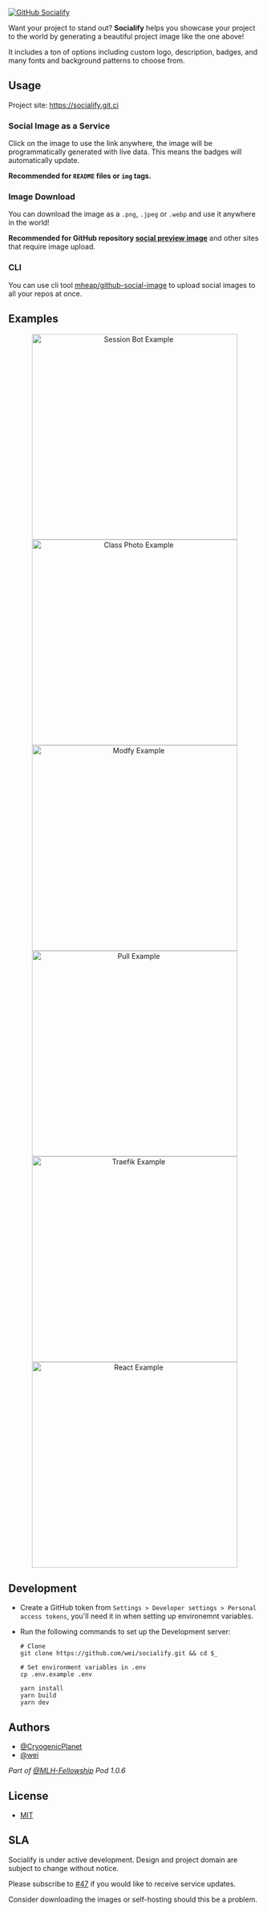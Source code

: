 [![GitHub Socialify][socialify-image]][socialify-edit-link]

Want your project to stand out? **Socialify** helps you showcase your project to the world by generating a beautiful project image like the one above!

It includes a ton of options including custom logo, description, badges, and many fonts and background patterns to choose from.

## Usage

Project site: https://socialify.git.ci

### Social Image as a Service

Click on the image to use the link anywhere, the image will be programmatically generated with live data. This means the badges will automatically update.

**Recommended for `README` files or `img` tags.**

### Image Download

You can download the image as a `.png`, `.jpeg` or `.webp` and use it anywhere in the world!

**Recommended for GitHub repository [social preview image](https://docs.github.com/en/free-pro-team@latest/github/administering-a-repository/customizing-your-repositorys-social-media-preview)** and other sites that require image upload.

### CLI

You can use cli tool [mheap/github-social-image](https://github.com/mheap/github-social-image) to upload social images to all your repos at once.

## Examples

<p align="center">
  <a href="https://socialify.git.ci/MLH-Fellowship/event-bot?description=1&font=Bitter&forks=0&issues=0&language=1&logo=https%3A%2F%2Fgist.githack.com%2Fwei%2F13e3f6e161cb1d0709abd847102dc80c%2Fraw%2Fmlh-color-square.svg&owner=0&pattern=Circuit%20Board&pulls=0&stargazers=0&theme=Light">
    <img width="410" alt="Session Bot Example" src="https://socialify.git.ci/MLH-Fellowship/event-bot/image?description=1&font=Bitter&forks=0&issues=0&language=1&logo=https%3A%2F%2Fgist.githack.com%2Fwei%2F13e3f6e161cb1d0709abd847102dc80c%2Fraw%2Fmlh-color-square.svg&owner=0&pattern=Circuit%20Board&pulls=0&stargazers=0&theme=Light" />
  </a>

  <a href="https://socialify.git.ci/MLH-Fellowship/class-photo?font=Inter&logo=https%3A%2F%2Favatars0.githubusercontent.com%2Fu%2F65834464%3Fs%3D200%26v%3D4&owner=1&pattern=Diagonal%20Stripes&stargazers=0&theme=Dark">
    <img width="410" alt="Class Photo Example" src="https://socialify.git.ci/MLH-Fellowship/class-photo/image?font=Inter&logo=https%3A%2F%2Favatars0.githubusercontent.com%2Fu%2F65834464%3Fs%3D200%26v%3D4&owner=1&pattern=Diagonal%20Stripes&stargazers=0&theme=Dark" />
  </a>

  <a href="https://socialify.git.ci/modfy/modfy.video?description=1&forks=1&issues=1&language=1&logo=https%3A%2F%2Fmodfy.video%2Fimages%2Flogo.png&owner=1&pattern=Plus&pulls=1&stargazers=1&theme=Dark">
    <img width="410" alt="Modfy Example" src="https://socialify.git.ci/modfy/modfy.video/image?description=1&forks=1&issues=1&language=1&logo=https%3A%2F%2Fmodfy.video%2Fimages%2Flogo.png&owner=1&pattern=Plus&pulls=1&stargazers=1&theme=Dark" />
  </a>

  <a href="https://socialify.git.ci/wei/pull?description=1&font=Source%20Code%20Pro&forks=1&language=1&logo=https%3A%2F%2Fgist.githack.com%2Fwei%2F40d98877c6ac5f917d78ccfe72a0f928%2Fraw%2Fpull-18h.svg&pattern=Floating%20Cogs&stargazers=1&owner=1&theme=Light">
    <img width="410" alt="Pull Example" src="https://socialify.git.ci/wei/pull/image?description=1&font=Source%20Code%20Pro&forks=1&language=1&logo=https%3A%2F%2Fgist.githack.com%2Fwei%2F40d98877c6ac5f917d78ccfe72a0f928%2Fraw%2Fpull-18h.svg&pattern=Floating%20Cogs&stargazers=1&owner=1&theme=Light" />
  </a>

  <a href="https://socialify.git.ci/traefik/traefik?description=1&font=Rokkitt&forks=1&logo=https%3A%2F%2Fpbs.twimg.com%2Fmedia%2FCcZdW37UcAA9DZz%3Fformat%3Dpng%26name%3Dsmall&owner=0&pattern=Signal&pulls=1&stargazers=1&owner=1&theme=Light">
    <img width="410" alt="Traefik Example" src="https://socialify.git.ci/traefik/traefik/image?description=1&font=Rokkitt&forks=1&logo=https%3A%2F%2Fpbs.twimg.com%2Fmedia%2FCcZdW37UcAA9DZz%3Fformat%3Dpng%26name%3Dsmall&owner=0&pattern=Signal&pulls=1&stargazers=1&owner=1&theme=Light" />
  </a>

  <a href="https://socialify.git.ci/facebook/react?description=1&font=Bitter&language=0&logo=data%3Aimage%2Fsvg%2Bxml%3Bbase64%2CPHN2ZyB4bWxucz0iaHR0cDovL3d3dy53My5vcmcvMjAwMC9zdmciIHZpZXdCb3g9Ii0xMS41IC0xMC4yMzE3NCAyMyAyMC40NjM0OCI%2BCiAgPHRpdGxlPlJlYWN0IExvZ288L3RpdGxlPgogIDxjaXJjbGUgY3g9IjAiIGN5PSIwIiByPSIyLjA1IiBmaWxsPSIjNjFkYWZiIi8%2BCiAgPGcgc3Ryb2tlPSIjNjFkYWZiIiBzdHJva2Utd2lkdGg9IjEiIGZpbGw9Im5vbmUiPgogICAgPGVsbGlwc2Ugcng9IjExIiByeT0iNC4yIi8%2BCiAgICA8ZWxsaXBzZSByeD0iMTEiIHJ5PSI0LjIiIHRyYW5zZm9ybT0icm90YXRlKDYwKSIvPgogICAgPGVsbGlwc2Ugcng9IjExIiByeT0iNC4yIiB0cmFuc2Zvcm09InJvdGF0ZSgxMjApIi8%2BCiAgPC9nPgo8L3N2Zz4K&owner=0&pattern=Formal%20Invitation&pulls=1&stargazers=1&theme=Dark">
    <img width="410" alt="React Example" src="https://socialify.git.ci/facebook/react/image?description=1&font=Bitter&language=0&logo=data%3Aimage%2Fsvg%2Bxml%3Bbase64%2CPHN2ZyB4bWxucz0iaHR0cDovL3d3dy53My5vcmcvMjAwMC9zdmciIHZpZXdCb3g9Ii0xMS41IC0xMC4yMzE3NCAyMyAyMC40NjM0OCI%2BCiAgPHRpdGxlPlJlYWN0IExvZ288L3RpdGxlPgogIDxjaXJjbGUgY3g9IjAiIGN5PSIwIiByPSIyLjA1IiBmaWxsPSIjNjFkYWZiIi8%2BCiAgPGcgc3Ryb2tlPSIjNjFkYWZiIiBzdHJva2Utd2lkdGg9IjEiIGZpbGw9Im5vbmUiPgogICAgPGVsbGlwc2Ugcng9IjExIiByeT0iNC4yIi8%2BCiAgICA8ZWxsaXBzZSByeD0iMTEiIHJ5PSI0LjIiIHRyYW5zZm9ybT0icm90YXRlKDYwKSIvPgogICAgPGVsbGlwc2Ugcng9IjExIiByeT0iNC4yIiB0cmFuc2Zvcm09InJvdGF0ZSgxMjApIi8%2BCiAgPC9nPgo8L3N2Zz4K&owner=0&pattern=Formal%20Invitation&pulls=1&stargazers=1&theme=Dark" />
  </a>
</p>

## Development

- Create a GitHub token from `Settings > Developer settings > Personal access tokens`, you'll need it in when setting up environemnt variables.
- Run the following commands to set up the Development server:

  ```shell
  # Clone
  git clone https://github.com/wei/socialify.git && cd $_

  # Set environment variables in .env
  cp .env.example .env

  yarn install
  yarn build
  yarn dev
  ```

## Authors

- [@CryogenicPlanet](https://github.com/CryogenicPlanet)
- [@wei](https://github.com/wei)

_Part of [@MLH-Fellowship](https://github.com/MLH-Fellowship) Pod 1.0.6_

## License

- [MIT](https://wei.mit-license.org)

## SLA

Socialify is under active development. Design and project domain are subject to change without notice.

Please subscribe to [#47](https://github.com/wei/socialify/issues/47) if you would like to receive service updates.

Consider downloading the images or self-hosting should this be a problem.

[socialify-image]: https://socialify.git.ci/wei/socialify/image?description=1&font=Raleway&issues=1&language=1&pattern=Charlie%20Brown&pulls=1&stargazers=1&theme=Light
[socialify-edit-link]: https://socialify.git.ci/wei/socialify?description=1&font=Raleway&issues=1&language=1&pattern=Charlie%20Brown&pulls=1&stargazers=1&theme=Light
